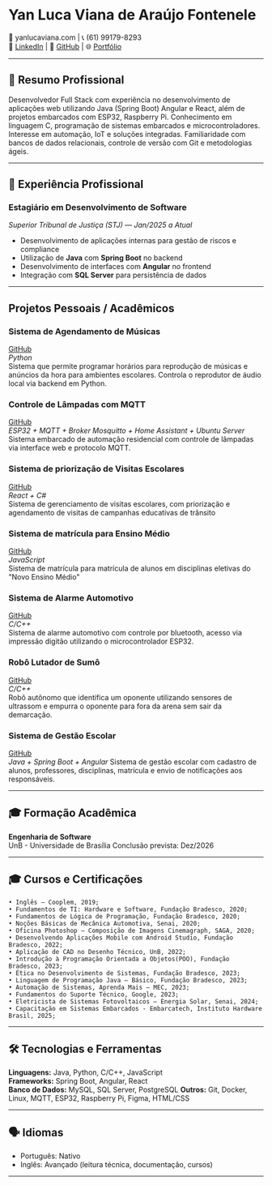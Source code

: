 # **Yan Luca Viana de Araújo Fontenele**

📧 yanlucaviana.com | 📞 (61) 99179-8293  
🔗 [LinkedIn](https://www.linkedin.com/in/yan-luca-060a54209/) | 🐙 [GitHub](https://github.com/yan-luca) | 🌐 [Portfólio](https://github.com/yan-luca/yan-luca)

---

## 🧭 Resumo Profissional

Desenvolvedor Full Stack com experiência no desenvolvimento de aplicações web utilizando Java (Spring Boot) Angular e React, além de projetos embarcados com ESP32, Raspberry Pi. Conhecimento em linguagem C,  programação de sistemas embarcados e microcontroladores. Interesse em automação, IoT e soluções integradas. Familiaridade com bancos de dados relacionais, controle de versão com Git e metodologias ágeis.

---

## 💼 Experiência Profissional


### **Estagiário em Desenvolvimento de Software**  
*Superior Tribunal de Justiça (STJ) — Jan/2025 a Atual*  
- Desenvolvimento de aplicações internas para gestão de riscos e compliance  
- Utilização de **Java** com **Spring Boot** no backend  
- Desenvolvimento de interfaces com **Angular** no frontend  
- Integração com **SQL Server** para persistência de dados  
---

## Projetos Pessoais / Acadêmicos

### **Sistema de Agendamento de Músicas**  
[GitHub](https://github.com/yan-luca/yan-luca/tree/main/Sirene%20Musical)  
*Python*  
Sistema que permite programar horários para reprodução de músicas e anúncios da hora para ambientes escolares. Controla o reprodutor de áudio local via backend em Python.

### **Controle de Lâmpadas com MQTT**  
[GitHub](https://github.com/yan-luca/yan-luca/tree/main/Automacao%20Residencial)  
*ESP32 + MQTT + Broker Mosquitto + Home Assistant + Ubuntu Server*  
Sistema embarcado de automação residencial com controle de lâmpadas via interface web e protocolo MQTT.
### **Sistema de priorização de Visitas Escolares**  
[GitHub](https://github.com/orgs/fga-eps-mds/teams/2023-1-dnit/repositories)  
*React + C#*  
Sistema de gerenciamento de visitas escolares, com priorização e agendamento de visitas de campanhas educativas de trânsito

### **Sistema de matrícula para Ensino Médio**
[GitHub](https://github.com/mdsreq-fga-unb/2023.2-Matriculai)  
*JavaScript*  
Sistema de matrícula para matrícula de alunos em disciplinas eletivas do "Novo Ensino Médio"

### **Sistema de Alarme Automotivo**  
[GitHub](https://github.com/yan-luca/yan-luca/tree/main/Alarme%20Automotivo)  
*C/C++*  
Sistema de alarme automotivo com controle por bluetooth, acesso via impressão digitão  utilizando o microcontrolador ESP32.
### **Robô Lutador de Sumô**
[GitHub](https://github.com/yan-luca/yan-luca/tree/main/Robo%20Sumo)   
*C/C++*  
Robô autônomo que identifica um oponente utilizando sensores de ultrassom e empurra o oponente para fora da arena sem sair da demarcação.

### **Sistema de Gestão Escolar**
[GitHub](https://github.com/carlinn1/EduNotify)   
*Java + Spring Boot + Angular* 
Sistema de gestão escolar com cadastro de alunos, professores, disciplinas, matrícula e envio de notificações aos responsáveis.

---

## 🎓 Formação Acadêmica

**Engenharia de Software**  
UnB - Universidade de Brasília
Conclusão prevista: Dez/2026

---

## 🎓 Cursos e Certificações

    • Inglês – Cooplem, 2019;
    • Fundamentos de TI: Hardware e Software, Fundação Bradesco, 2020;
    • Fundamentos de Lógica de Programação, Fundação Bradesco, 2020;
    • Noções Básicas de Mecânica Automotiva, Senai, 2020;
    • Oficina Photoshop – Composição de Imagens Cinemagraph, SAGA, 2020;
    • Desenvolvendo Aplicações Mobile com Android Studio, Fundação Bradesco, 2022;
    • Aplicação de CAD no Desenho Técnico, UnB, 2022;
    • Introdução à Programação Orientada a Objetos(POO), Fundação Bradesco, 2023;
    • Ética no Desenvolvimento de Sistemas, Fundação Bradesco, 2023;
    • Linguagem de Programação Java – Básico, Fundação Bradesco, 2023;
    • Automação de Sistemas, Aprenda Mais – MEC, 2023;
    • Fundamentos do Suporte Técnico, Google, 2023;
    • Eletricista de Sistemas Fotovoltaicos – Energia Solar, Senai, 2024;
    • Capacitação em Sistemas Embarcados - Embarcatech, Instituto Hardware Brasil, 2025;
---

## 🛠️ Tecnologias e Ferramentas

**Linguagens:** Java, Python, C/C++, JavaScript  
**Frameworks:** Spring Boot, Angular, React  
**Banco de Dados:** MySQL, SQL Server, PostgreSQL
**Outros:** Git, Docker, Linux, MQTT, ESP32, Raspberry Pi, Figma, HTML/CSS

---

## 🗣️ Idiomas

- Português: Nativo  
- Inglês: Avançado (leitura técnica, documentação, cursos)

---

